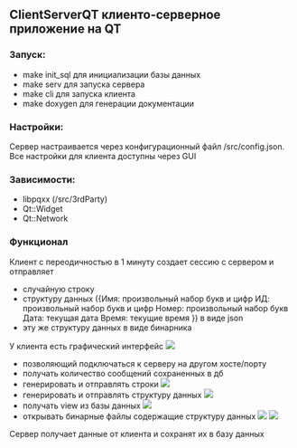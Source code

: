 ## ClientServerQT клиенто-серверное приложение на QT

### Запуск:
- make init_sql для инициализации базы данных
- make serv для запуска сервера
- make cli для запуска клиента
- make doxygen для генерации документации

### Настройки:
Сервер настраивается через конфигурационный файл /src/config.json. Все настройки для клиента доступны через GUI

### Зависимости:
- libpqxx (/src/3rdParty)
- Qt::Widget
- Qt::Network

### Функционал
Клиент с переодичностью в 1 минуту создает сессию с сервером и отправляет
- случайную строку
- структуру данных ({Имя: произвольный набор букв и цифр
ИД: произвольный набор букв и цифр
Номер: произвольный набор букв 
Дата: текущая дата
Время: текущие время
})
в виде json
- эту же структуру данных в виде бинарника

У клиента есть графический интерфейс
![](https://github.com/maybeIllchangeitlater/ClientServerQT/blob/refactor/readmeResources/client_gui.png)
- позволяющий подключаться к серверу на другом хосте/порту
-  получать количество сообщений сохраненных в дб
-  генерировать и отправлять строки
![](https://github.com/maybeIllchangeitlater/ClientServerQT/blob/refactor/readmeResources/stringWindow.png)
- генерировать и отправлять структуру данных
![](https://github.com/maybeIllchangeitlater/ClientServerQT/blob/refactor/readmeResources/dataWindow.png)
- получать view из базы данных
![](https://github.com/maybeIllchangeitlater/ClientServerQT/blob/refactor/readmeResources/viewWindow.png)
- открывать бинарные файлы содержащие структуру данных
![](https://github.com/maybeIllchangeitlater/ClientServerQT/blob/refactor/readmeResources/binWin1.png)
![](https://github.com/maybeIllchangeitlater/ClientServerQT/blob/refactor/readmeResources/binWin2.png)

Сервер получает данные от клиента и сохранят их в базу данных
